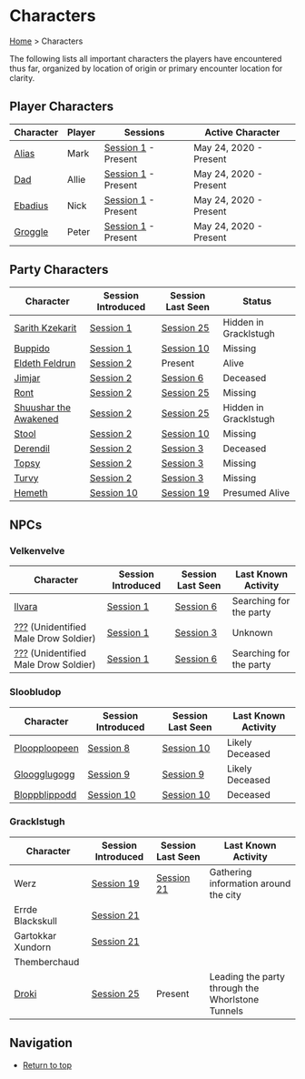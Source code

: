 # Characters

[Home](../README.md) > Characters

The following lists all important characters the players have
encountered thus far, organized by location of origin or primary
encounter location for clarity. 

## Player Characters
| Character | Player | Sessions | Active Character |
| --- | --- | --- | --- |
| [Alias](pcs/alias.md) | Mark | [Session 1](../sessions/arc01/session01-2020-05-24.md) - Present | May 24, 2020 - Present |
| [Dad](pcs/dad.md) | Allie | [Session 1](../sessions/arc01/session01-2020-05-24.md) - Present | May 24, 2020 - Present |
| [Ebadius](pcs/ebadius.md) | Nick | [Session 1](../sessions/arc01/session01-2020-05-24.md) - Present | May 24, 2020 - Present |
| [Groggle](pcs/groggle.md) | Peter | [Session 1](../sessions/arc01/session01-2020-05-24.md) - Present | May 24, 2020 - Present |

## Party Characters
| Character | Session Introduced | Session Last Seen | Status |
| --- | --- | --- | --- |
| [Sarith Kzekarit](party/sarith.md) | [Session 1](../sessions/arc01/session01-2020-05-24.md) | [Session 25](../sessions/arc04/session25-2022-03-02.md) | Hidden in Gracklstugh |
| [Buppido](party/buppido.md) | [Session 1](../sessions/arc01/session01-2020-05-24.md) | [Session 10](../sessions/arc02/session10-2020-11-08.md) | Missing |
| [Eldeth Feldrun](party/eldeth.md) | [Session 2](../sessions/arc01/session02-2020-06-14.md) | Present | Alive |
| [Jimjar](party/jimjar.md) | [Session 2](../sessions/arc01/session02-2020-06-14.md) | [Session 6](../sessions/arc02/session06-2020-08-16.md)| Deceased |
| [Ront](party/ront.md) | [Session 2](../sessions/arc01/session02-2020-06-14.md) | [Session 25](../sessions/arc04/session25-2022-03-02.md) | Missing |
| [Shuushar the Awakened](party/shuushar.md) | [Session 2](../sessions/arc01/session02-2020-06-14.md) | [Session 25](../sessions/arc04/session25-2022-03-02.md) | Hidden in Gracklstugh |
| [Stool](party/stool.md) | [Session 2](../sessions/arc01/session02-2020-06-14.md) | [Session 10](../sessions/arc02/session10-2020-11-08.md) | Missing |
| [Derendil](party/derendil.md) | [Session 2](../sessions/arc01/session02-2020-06-14.md) | [Session 3](../sessions/arc01/session03-2020-06-28.md) | Deceased |
| [Topsy](party/topsy.md) | [Session 2](../sessions/arc01/session02-2020-06-14.md) | [Session 3](../sessions/arc01/session03-2020-06-28.md) | Missing |
| [Turvy](party/turvy.md) | [Session 2](../sessions/arc01/session02-2020-06-14.md) | [Session 3](../sessions/arc01/session03-2020-06-28.md) | Missing |
| [Hemeth](party/hemeth.md) | [Session 10](../sessions/arc02/session10-2020-11-08.md) | [Session 19](../sessions/arc04/session19-2021-05-19.md) | Presumed Alive |

## NPCs
### Velkenvelve
| Character | Session Introduced | Session Last Seen | Last Known Activity |
| --- | --- | --- | --- |
| [Ilvara](velkenvelve/ilvara.md) | [Session 1](../sessions/arc01/session01-2020-05-24.md) | [Session 6](../sessions/arc02/session06-2020-08-16.md) | Searching for the party |
| [???](velkenvelve/jorlan.md) (Unidentified Male Drow Soldier) | [Session 1](../sessions/arc01/session01-2020-05-24.md) | [Session 3](../sessions/arc01/session03-2020-06-28.md) | Unknown |
| [???](velkenvelve/shoor.md) (Unidentified Male Drow Soldier) | [Session 1](../sessions/arc01/session01-2020-05-24.md) | [Session 6](../sessions/arc02/session06-2020-08-16.md) | Searching for the party |

### Sloobludop
| Character | Session Introduced | Session Last Seen | Last Known Activity |
| --- | --- | --- | --- |
| [Ploopploopeen](sloobludop/ploopploopeen.md) | [Session 8](../sessions/arc02/session08-2020-09-27.md) | [Session 10](../sessions/arc02/session10-2020-11-08.md) | Likely Deceased |
| [Gloogglugogg](sloobludop/glooglugogg.md) | [Session 9](../sessions/arc02/session09-2020-11-01.md) | [Session 9](../sessions/arc02/ession09-2020-11-01.md) | Likely Deceased |
| [Bloppblippodd](sloobludop/bloppblippodd.md) | [Session 10](../sessions/arc02/session10-2020-11-08.md) | [Session 10](../sessions/arc02/session10-2020-11-08.md) | Deceased |

### Gracklstugh
| Character | Session Introduced | Session Last Seen | Last Known Activity |
| --- | --- | --- | --- |
| Werz | [Session 19](../sessions/arc04/session19-2021-05-19.md) | [Session 21](../sessions/arc04/session21-2021-07-14.md) | Gathering information around the city |
| Errde Blackskull | [Session 21](../sessions/arc04/session21-2021-07-14.md) | | |
| Gartokkar Xundorn | [Session 21](../sessions/arc04/session21-2021-07-14.md) | | |
| Themberchaud | | | |
| [Droki](gracklstugh/droki.md) | [Session 25](../sessions/arc04/session25-2022-03-02.md) | Present | Leading the party through the Whorlstone Tunnels |

## Navigation
* [Return to top](../README.md)
